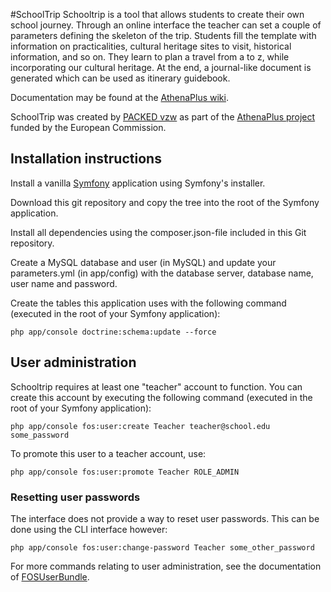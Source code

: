 #SchoolTrip
Schooltrip is a tool that allows students to create their own school journey. Through an online interface the teacher can set a couple of parameters defining the skeleton of the trip. Students fill the template with information on practicalities, cultural heritage sites to visit, historical information, and so on. They learn to plan a travel from a to z, while incorporating our cultural heritage. At the end, a journal-like document is generated which can be used as itinerary guidebook.

Documentation may be found at the [AthenaPlus wiki](http://wiki.athenaplus.eu/index.php/SchoolTrip).
 
SchoolTrip was created by [PACKED vzw](http://packed.be/) as part of the [AthenaPlus project](http://www.athenaplus.eu/) funded by the European Commission.

## Installation instructions
Install a vanilla [Symfony](https://symfony.com/) application using Symfony's installer.

Download this git repository and copy the tree into the root of the Symfony application.

Install all dependencies using the composer.json-file included in this Git repository.

Create a MySQL database and user (in MySQL) and update your parameters.yml (in app/config) with the database server, database name, user name and password.

Create the tables this application uses with the following command (executed in the root of your Symfony application):
```
php app/console doctrine:schema:update --force
```

## User administration
Schooltrip requires at least one "teacher" account to function. You can create this account by executing the following command (executed in the root of your Symfony application):
```
php app/console fos:user:create Teacher teacher@school.edu some_password
```

To promote this user to a teacher account, use:
```
php app/console fos:user:promote Teacher ROLE_ADMIN
```

### Resetting user passwords
The interface does not provide a way to reset user passwords. This can be done using the CLI interface however:
```
php app/console fos:user:change-password Teacher some_other_password
```

For more commands relating to user administration, see the documentation of [FOSUserBundle](https://symfony.com/doc/master/bundles/FOSUserBundle/command_line_tools.html).
